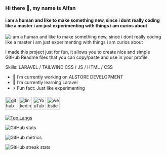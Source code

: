 ### Hi there 👋, my name is Alfan
#### i am a human and like to make something new, since i dont really coding like a master i am just experimenting with things i am curios about
![i am a human and like to make something new, since i dont really coding like a master i am just experimenting with things i am curios about](https://i.ibb.co.com/7Q5fY3j/15039820-5c671ab1-3538-4497-943f-5160f378533d.jpg)

I made this project just for fun, it allows you to create nice and simple GitHub Readme files that you can copy/paste and use in your profile.

Skills: LARAVEL / TAILWIND CSS / JS / HTML / CSS

- 🔭 I’m currently working on ALSTORE DEVELOPMENT 
- 🌱 I’m currently learning Laravel 
- ⚡ Fun fact: Just like experimenting 


[<img src='https://cdn.jsdelivr.net/npm/simple-icons@3.0.1/icons/github.svg' alt='github' height='40'>](https://github.com/alfangunawan)  [<img src='https://cdn.jsdelivr.net/npm/simple-icons@3.0.1/icons/linkedin.svg' alt='linkedin' height='40'>](https://www.linkedin.com/in/https://www.linkedin.com/in/alfan-gunawan-akhmad-8bb884292//)  [<img src='https://cdn.jsdelivr.net/npm/simple-icons@3.0.1/icons/youtube.svg' alt='YouTube' height='40'>](https://www.youtube.com/channel/https://www.youtube.com/@AlfanGunawan)  [<img src='https://cdn.jsdelivr.net/npm/simple-icons@3.0.1/icons/icloud.svg' alt='website' height='40'>](https://alstore.space)  

[![Top Langs](https://github-readme-stats.vercel.app/api/top-langs/?username=alfangunawan)](https://github.com/anuraghazra/github-readme-stats)

![GitHub stats](https://github-readme-stats.vercel.app/api?username=alfangunawan&show_icons=true&count_private=true)  

![GitHub metrics](https://metrics.lecoq.io/alfangunawan)  

![GitHub streak stats](https://streak-stats.demolab.com/?user=alfangunawan)  

